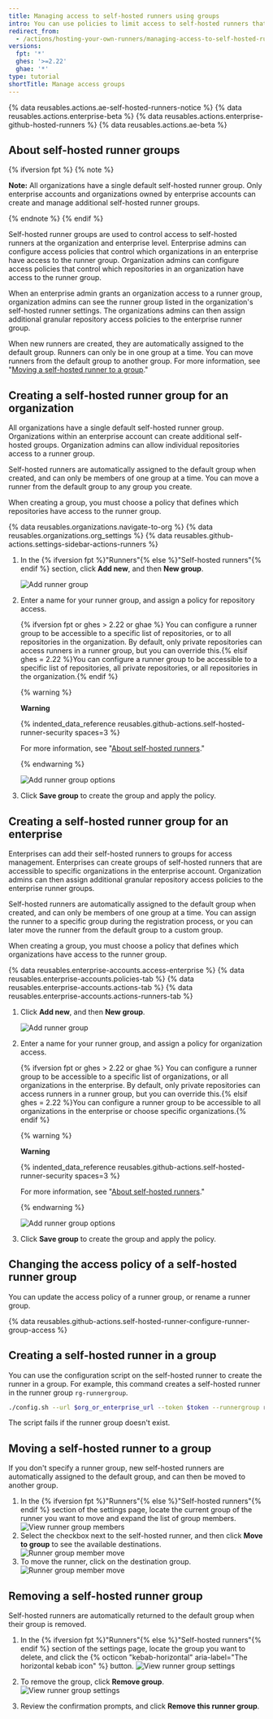 ```yaml
---
title: Managing access to self-hosted runners using groups
intro: You can use policies to limit access to self-hosted runners that have been added to an organization or enterprise.
redirect_from:
  - /actions/hosting-your-own-runners/managing-access-to-self-hosted-runners
versions:
  fpt: '*'
  ghes: '>=2.22'
  ghae: '*'
type: tutorial
shortTitle: Manage access groups
---
```


{% data reusables.actions.ae-self-hosted-runners-notice %}
{% data reusables.actions.enterprise-beta %}
{% data reusables.actions.enterprise-github-hosted-runners %}
{% data reusables.actions.ae-beta %}

## About self-hosted runner groups

{% ifversion fpt %}
{% note %}

**Note:** All organizations have a single default self-hosted runner group. Only enterprise accounts and organizations owned by enterprise accounts can create and manage additional self-hosted runner groups.

{% endnote %}
{% endif %}

Self-hosted runner groups are used to control access to self-hosted runners at the organization and enterprise level. Enterprise admins can configure access policies that control which organizations in an enterprise have access to the runner group. Organization admins can configure access policies that control which repositories in an organization have access to the runner group.

When an enterprise admin grants an organization access to a runner group, organization admins can see the runner group listed in the organization's self-hosted runner settings. The organizations admins can then assign additional granular repository access policies to the enterprise runner group.

When new runners are created, they are automatically assigned to the default group. Runners can only be in one group at a time. You can move runners from the default group to another group. For more information, see "[Moving a self-hosted runner to a group](#moving-a-self-hosted-runner-to-a-group)."

## Creating a self-hosted runner group for an organization

All organizations have a single default self-hosted runner group. Organizations within an enterprise account can create additional self-hosted groups. Organization admins can allow individual repositories access to a runner group.

Self-hosted runners are automatically assigned to the default group when created, and can only be members of one group at a time. You can move a runner from the default group to any group you create.

When creating a group, you must choose a policy that defines which repositories have access to the runner group.

{% data reusables.organizations.navigate-to-org %}
{% data reusables.organizations.org_settings %}
{% data reusables.github-actions.settings-sidebar-actions-runners %}
1. In the {% ifversion fpt %}"Runners"{% else %}"Self-hosted runners"{% endif %} section, click **Add new**, and then **New group**.

    ![Add runner group](/assets/images/help/settings/actions-org-add-runner-group.png)
1. Enter a name for your runner group, and assign a policy for repository access.

   {% ifversion fpt or ghes > 2.22 or ghae %} You can configure a runner group to be accessible to a specific list of repositories, or to all repositories in the organization. By default, only private repositories can access runners in a runner group, but you can override this.{% elsif ghes = 2.22 %}You can configure a runner group to be accessible to a specific list of repositories, all private repositories, or all repositories in the organization.{% endif %}

   {% warning %}

   **Warning**

   {% indented_data_reference reusables.github-actions.self-hosted-runner-security spaces=3 %}

   For more information, see "[About self-hosted runners](/actions/hosting-your-own-runners/about-self-hosted-runners#self-hosted-runner-security-with-public-repositories)."

   {% endwarning %}

   ![Add runner group options](/assets/images/help/settings/actions-org-add-runner-group-options.png)
1. Click **Save group** to create the group and apply the policy.

## Creating a self-hosted runner group for an enterprise

Enterprises can add their self-hosted runners to groups for access management. Enterprises can create groups of self-hosted runners that are accessible to specific organizations in the enterprise account. Organization admins can then assign additional granular repository access policies to the enterprise runner groups.

Self-hosted runners are automatically assigned to the default group when created, and can only be members of one group at a time. You can assign the runner to a specific group during the registration process, or you can later move the runner from the default group to a custom group.

When creating a group, you must choose a policy that defines which organizations have access to the runner group.

{% data reusables.enterprise-accounts.access-enterprise %}
{% data reusables.enterprise-accounts.policies-tab %}
{% data reusables.enterprise-accounts.actions-tab %}
{% data reusables.enterprise-accounts.actions-runners-tab %}
1. Click **Add new**, and then **New group**.

    ![Add runner group](/assets/images/help/settings/actions-enterprise-account-add-runner-group.png)
1. Enter a name for your runner group, and assign a policy for organization access.

   {% ifversion fpt or ghes > 2.22 or ghae %} You can configure a runner group to be accessible to a specific list of organizations, or all organizations in the enterprise. By default, only private repositories can access runners in a runner group, but you can override this.{% elsif ghes = 2.22 %}You can configure a runner group to be accessible to all organizations in the enterprise or choose specific organizations.{% endif %}

   {% warning %}

   **Warning**

   {% indented_data_reference reusables.github-actions.self-hosted-runner-security spaces=3 %}

   For more information, see "[About self-hosted runners](/actions/hosting-your-own-runners/about-self-hosted-runners#self-hosted-runner-security-with-public-repositories)."

   {% endwarning %}

    ![Add runner group options](/assets/images/help/settings/actions-enterprise-account-add-runner-group-options.png)
1. Click **Save group** to create the group and apply the policy.

## Changing the access policy of a self-hosted runner group

You can update the access policy of a runner group, or rename a runner group.

{% data reusables.github-actions.self-hosted-runner-configure-runner-group-access %}
    
## Creating a self-hosted runner in a group
You can use the configuration script on the self-hosted runner to create the runner in a group. For example, this command creates a self-hosted runner in the runner group `rg-runnergroup`.

```sh
./config.sh --url $org_or_enterprise_url --token $token --runnergroup rg-runnergroup
```

The script fails if the runner group doesn't exist.

## Moving a self-hosted runner to a group

If you don't specify a runner group, new self-hosted runners are automatically assigned to the default group, and can then be moved to another group.

1. In the {% ifversion fpt %}"Runners"{% else %}"Self-hosted runners"{% endif %} section of the settings page, locate the current group of the runner you want to move and expand the list of group members.
    ![View runner group members](/assets/images/help/settings/actions-org-runner-group-members.png)
1. Select the checkbox next to the self-hosted runner, and then click **Move to group** to see the available destinations.
    ![Runner group member move](/assets/images/help/settings/actions-org-runner-group-member-move.png)
1. To move the runner, click on the destination group.
    ![Runner group member move](/assets/images/help/settings/actions-org-runner-group-member-move-destination.png)

## Removing a self-hosted runner group

Self-hosted runners are automatically returned to the default group when their group is removed.

1. In the {% ifversion fpt %}"Runners"{% else %}"Self-hosted runners"{% endif %} section of the settings page, locate the group you want to delete, and click the {% octicon "kebab-horizontal" aria-label="The horizontal kebab icon" %} button.
    ![View runner group settings](/assets/images/help/settings/actions-org-runner-group-kebab.png)

1. To remove the group, click **Remove group**.
    ![View runner group settings](/assets/images/help/settings/actions-org-runner-group-remove.png)

1. Review the confirmation prompts, and click **Remove this runner group**.
